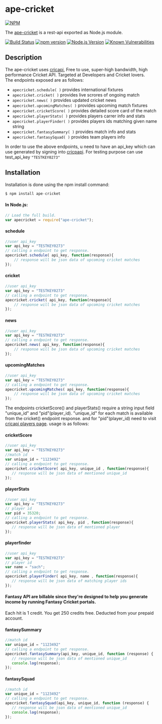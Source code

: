 # ape-cricket 

[![NPM](https://nodei.co/npm/ape-cricket.png?downloads=true&downloadRank=true&stars=true)](https://nodei.co/npm/ape-cricket/)

The [ape-cricket](http://apecricket.herokuapp.com/documentation#) is a rest-api exported as Node.js module.

[![Build Status](https://travis-ci.org/KarthikGangadhar/ape-cricket.svg "Build Status = Tests Passing")](https://travis-ci.org/KarthikGangadhar/ape-cricket)
[![npm version](https://badge.fury.io/js/ape-cricket.svg)](http://apecricket.herokuapp.com/documentation#)
[![Node.js Version](https://img.shields.io/node/v/ape-cricket.svg?style=flat "Node.js 10 & 12 and io.js latest both supported")](http://nodejs.org/download/)
[![Known Vulnerabilities](https://snyk.io/test/github/KarthikGangadhar/ape-cricket/badge.svg?targetFile=package.json)](https://snyk.io/test/github/KarthikGangadhar/ape-cricket?targetFile=package.json)

## Description

The ape-cricket uses [cricapi](http://www.cricapi.com/), Free to use, super-high bandwidth, high performance Cricket API. Targeted at Developers and Cricket lovers.<br>
 The endpoints exposed are as follows:

 * `apecricket.schedule( )` provides international fixtures
 * `apecricket.cricket( )` provides live scrores  of ongoing match 
 * `apecricket.news( )` provides updated cricket news  
 * `apecricket.upcomingMatches( )` provides upcoming match fixtures 
 * `apecricket.cricketScore( )` provides detailed score card of the match
 * `apecricket.playerStats( )` provides players carrer info and stats
 * `apecricket.playerFinder( )` provides players ids matching given name string
 * `apecricket.fantasySummary( )` provides match info and stats
 * `apecricket.fantasySquad( )` provides team players info
 
 In order to use the above endpoints, u need to have an api_key which can use generated by signing into [cricpapi](http://www.cricapi.com). For testing purpose can use test_api_key `"TESTKEY0273"`


## Installation
Installation is done using the npm install command:
```js
$ npm install ape-cricket
```

#### In Node.js:

```js
// Load the full build. 
var apecricket = require("ape-cricket");
```

#### schedule
```js
//user api_key
var api_key = "TESTKEY0273"
// calling a endpoint to get response.
apecricket.schedule( api_key, function(response){ 
    // response will be json data of upcoming cricket matches
});
```

#### cricket
```js
//user api_key
var api_key = "TESTKEY0273"
// calling a endpoint to get response.
apecricket.cricket( api_key, function(response){ 
    // response will be json data of upcoming cricket matches
});
```

#### news
```js
//user api_key
var api_key = "TESTKEY0273"
// calling a endpoint to get response.
apecricket.news( api_key, function(response){ 
    // response will be json data of upcoming cricket matches
});
```

#### upcomingMatches
```js
//user api_key
var api_key = "TESTKEY0273"
// calling a endpoint to get response.
apecricket.upcomingMatches( api_key, function(response){ 
    // response will be json data of upcoming cricket matches
});
```

The endpoints cricketScore() and playerStats() require a string input field "unique_id" and "pid"(player_id). "unique_id" for each match is available from the cricket() endpoint response. and for "pid"(player_id) need to visit [cricapi players page](http://www.cricapi.com/players/). usage is as follows:


#### cricketScore
 ```js
//user api_key
var api_key = "TESTKEY0273"
//match id
var unique_id = "1123492"
// calling a endpoint to get response.
apecricket.cricketScore( api_key, unique_id , function(response){ 
    // response will be json data of mentioned unique_id
});
``` 

#### playerStats
 ```js
//user api_key
var api_key = "TESTKEY0273"
// player id
var pid = 35320;
// calling a endpoint to get response.
apecricket.playerStats( api_key, pid , function(response){ 
    // response will be json data of mentioned player
});
``` 

#### playerfinder
 ```js
//user api_key
var api_key = "TESTKEY0273"
// player id
var name = "sach";
// calling a endpoint to get response.
apecricket.playerFinder( api_key, name , function(response){ 
    // response will be json data of matching player ids
});
``` 

#### Fantasy API are billable since they're designed to help you generate income by running Fantasy Cricket portals. #### 
Each hit is 1 credit. You get 250 credits free. Deducted from your prepaid account.

#### fantasySummary
 ```js
//match id
var unique_id = "1123492"
// calling a endpoint to get response.
apecricket.fantasySummary(api_key, unique_id, function (response) {
    // response will be json data of mentioned unique_id
    console.log(response);
});
```

#### fantasySquad
 ```js
//match id
var unique_id = "1123492"
// calling a endpoint to get response.
apecricket.fantasySquad(api_key, unique_id, function (response) {
    // response will be json data of mentioned unique_id
    console.log(response);
});
```
